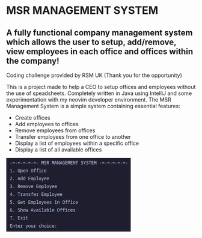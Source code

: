 # MSR MANAGEMENT SYSTEM

## A fully functional company management system which allows the user to setup, add/remove, view employees in each office and offices within the company!

Coding challenge provided by RSM UK (Thank you for the opportunity)

This is a project made to help a CEO to setup offices and employees without the use of speadsheets. Completely written in Java using IntelliJ and some experimentation with my neovim developer environment.
The MSR Management System is a simple system containing essential features:

* Create offices
* Add employees to offices
* Remove employees from offices
* Transfer employees from one office to another
* Display a list of employees within a specific office
* Display a list of all available offices

![model1](https://github.com/MudiaCode/rsm-coding-challenge/blob/main/Screenshot%202023-12-15%2013%2043%2018.png)


